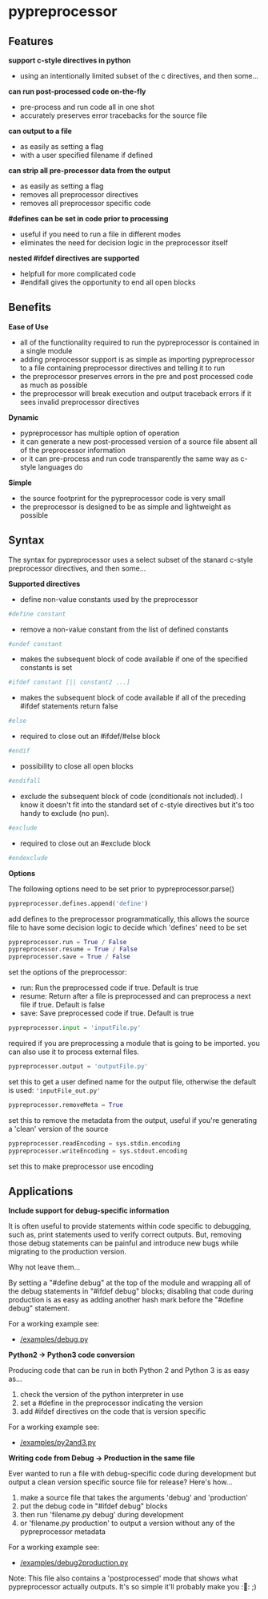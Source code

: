 # pypreprocessor

## Features

**support c-style directives in python**

* using an intentionally limited subset of the c directives, and then some...

**can run post-processed code on-the-fly**

* pre-process and run code all in one shot
* accurately preserves error tracebacks for the source file

**can output to a file**

* as easily as setting a flag
* with a user specified filename if defined

**can strip all pre-processor data from the output**

* as easily as setting a flag
* removes all preprocessor directives
* removes all preprocessor specific code

**#defines can be set in code prior to processing**

* useful if you need to run a file in different modes
* eliminates the need for decision logic in the preprocessor itself

**nested #ifdef directives are supported**

* helpfull for more complicated code
* #endifall gives the opportunity to end all open blocks


## Benefits

**Ease of Use**

* all of the functionality required to run the pypreprocessor is contained in a single module
* adding preprocessor support is as simple as importing pypreprocessor to a file containing preprocessor directives and telling it to run
* the preprocessor preserves errors in the pre and post processed code as much as possible
* the preprocessor will break execution and output traceback errors if it sees invalid preprocessor directives

**Dynamic**

* pypreprocessor has multiple option of operation
* it can generate a new post-processed version of a source file absent all of the preprocessor information
* or it can pre-process and run code transparently the same way as c-style languages do

**Simple**

* the source footprint for the pypreprocessor code is very small
* the preprocessor is designed to be as simple and lightweight as possible

## Syntax

The syntax for pypreprocessor uses a select subset of the stanard c-style preprocessor directives, and then some...

**Supported directives**

* define non-value constants used by the preprocessor
```python
#define constant
```


* remove a non-value constant from the list of defined constants
```python
#undef constant
```

* makes the subsequent block of code available if one of the specified constants is set
```python
#ifdef constant [|| constant2 ...]
```

* makes the subsequent block of code available if all of the preceding #ifdef statements return false
```python
#else
```

* required to close out an #ifdef/#else block
```python
#endif
```
* possibility to close all open blocks
```python
#endifall
```

* exclude the subsequent block of code (conditionals not included). I know it doesn't fit into the standard set of c-style directives but it's too handy to exclude (no pun).
```python
#exclude
```

* required to close out an #exclude block
```python
#endexclude
```

**Options**

The following options need to be set prior to pypreprocessor.parse()


```python
pypreprocessor.defines.append('define')
```
add defines to the preprocessor programmatically, this allows the source file to have some decision logic to decide which 'defines' need to be set

```python
pypreprocessor.run = True / False
pypreprocessor.resume = True / False
pypreprocessor.save = True / False
```
set the options of the preprocessor:

* run: Run the preprocessed code if true. Default is true
* resume: Return after a file is preprocessed and can preprocess a next file if true. Default is false
* save: Save preprocessed code if true. Default is true

```python
pypreprocessor.input = 'inputFile.py'
```
required if you are preprocessing a module that is going to be imported. you can also use it to process external files.

```python
pypreprocessor.output = 'outputFile.py'
```
set this to get a user defined name for the output file, otherwise the default is used: ``` 'inputFile_out.py' ```

```python
pypreprocessor.removeMeta = True
```
set this to remove the metadata from the output, useful if you're generating a 'clean' version of the source

```python
pypreprocessor.readEncoding = sys.stdin.encoding
pypreprocessor.writeEncoding = sys.stdout.encoding
```
set this to make preprocessor use encoding

## Applications

**Include support for debug-specific information**

It is often useful to provide statements within code specific to debugging, such as, print statements used to verify correct outputs. But, removing those debug statements can be painful and introduce new bugs while migrating to the production version.

Why not leave them...

By setting a "#define debug" at the top of the module and wrapping all of the debug statements in "#ifdef debug" blocks; disabling that code during production is as easy as adding another hash mark before the "#define debug" statement.

For a working example see:

* [/examples/debug.py](https://github.com/evanplaice/pypreprocessor/blob/master/Examples/debug.py)

**Python2 -> Python3 code conversion**

Producing code that can be run in both Python 2 and Python 3 is as easy as...

1. check the version of the python interpreter in use
2. set a #define in the preprocessor indicating the version
3. add #ifdef directives on the code that is version specific

For a working example see:

* [/examples/py2and3.py](https://github.com/evanplaice/pypreprocessor/blob/master/Examples/py2and3.py)

**Writing code from Debug -> Production in the same file**

Ever wanted to run a file with debug-specific code during development but output a clean version specific source file for release? Here's how...

1. make a source file that takes the arguments 'debug' and 'production'
2. put the debug code in "#ifdef debug" blocks
3. then run 'filename.py debug' during development
4. or 'filename.py production' to output a version without any of the pypreprocessor metadata

For a working example see:

* [/examples/debug2production.py](https://github.com/evanplaice/pypreprocessor/blob/master/Examples/debug2production.py)

Note: This file also contains a 'postprocessed' mode that shows what pypreprocessor actually outputs. It's so simple it'll probably make you ::facepalm:: ;)
